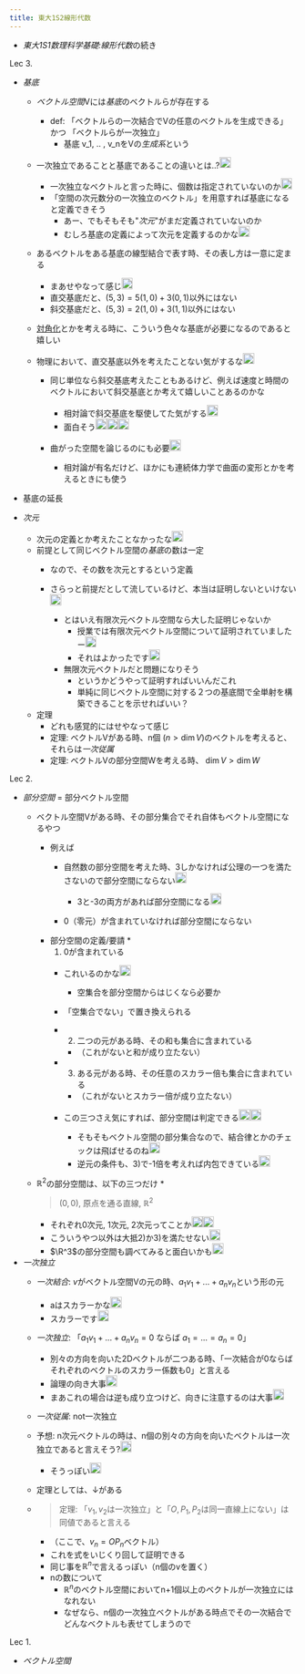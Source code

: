 ```yaml
---
title: 東大1S2線形代数
---
```


* *東大1S1数理科学基礎:線形代数*の続き

Lec 3.

* *基底*
  
  * *ベクトル空間*Vには*基底*のベクトルらが存在する
    * def: 「ベクトルらの一次結合でVの任意のベクトルを生成できる」 かつ 「ベクトルらが一次独立」
      * 基底 v_1, .. , v_nをVの*生成系*という
  * 一次独立であることと基底であることの違いとは..?<img src='https://scrapbox.io/api/pages/blu3mo-public/blu3mo/icon' alt='blu3mo.icon' height="19.5"/>

    * 一次独立なベクトルと言った時に、個数は指定されていないのか<img src='https://scrapbox.io/api/pages/blu3mo-public/blu3mo/icon' alt='blu3mo.icon' height="19.5"/>
    * 「空間の次元数分の一次独立のベクトル」を用意すれば基底になると定義できそう
      * あー、でもそもそも"*次元*"がまだ定義されていないのか
      * むしろ基底の定義によって次元を定義するのかな<img src='https://scrapbox.io/api/pages/blu3mo-public/blu3mo/icon' alt='blu3mo.icon' height="19.5"/>
  * あるベクトルをある基底の線型結合で表す時、その表し方は一意に定まる
    * まあせやなって感じ<img src='https://scrapbox.io/api/pages/blu3mo-public/blu3mo/icon' alt='blu3mo.icon' height="19.5"/>
    * 直交基底だと、$(5,3) = 5(1,0) + 3(0,1)$以外にはない
    * 斜交基底だと、$(5,3) = 2(1,0) + 3(1,1)$以外にはない
  * [対角化](%E5%AF%BE%E8%A7%92%E5%8C%96.md)とかを考える時に、こういう色々な基底が必要になるのであると嬉しい
  * 物理において、直交基底以外を考えたことない気がするな<img src='https://scrapbox.io/api/pages/blu3mo-public/blu3mo/icon' alt='blu3mo.icon' height="19.5"/>

    * 同じ単位なら斜交基底考えたこともあるけど、例えば速度と時間のベクトルにおいて斜交基底とか考えて嬉しいことあるのかな
      * 相対論で斜交基底を駆使してた気がする<img src='https://scrapbox.io/api/pages/blu3mo-public/takker/icon' alt='takker.icon' height="19.5"/>
      * 面白そう<img src='https://scrapbox.io/api/pages/blu3mo-public/blu3mo/icon' alt='blu3mo.icon' height="19.5"/><img src='https://scrapbox.io/api/pages/blu3mo-public/blu3mo/icon' alt='blu3mo.icon' height="19.5"/><img src='https://scrapbox.io/api/pages/blu3mo-public/blu3mo/icon' alt='blu3mo.icon' height="19.5"/>
    * 曲がった空間を論じるのにも必要<img src='https://scrapbox.io/api/pages/blu3mo-public/takker/icon' alt='takker.icon' height="19.5"/>

      * 相対論が有名だけど、ほかにも連続体力学で曲面の変形とかを考えるときにも使う
* 基底の延長

* *次元*
  
  * 次元の定義とか考えたことなかったな<img src='https://scrapbox.io/api/pages/blu3mo-public/blu3mo/icon' alt='blu3mo.icon' height="19.5"/>
  * 前提として同じベクトル空間の*基底*の数は一定
    * なので、その数を次元とするという定義
    * さらっと前提だとして流しているけど、本当は証明しないといけない<img src='https://scrapbox.io/api/pages/blu3mo-public/takker/icon' alt='takker.icon' height="19.5"/>

      * とはいえ有限次元ベクトル空間なら大した証明じゃないか
        * 授業では有限次元ベクトル空間について証明されていましたー<img src='https://scrapbox.io/api/pages/blu3mo-public/blu3mo/icon' alt='blu3mo.icon' height="19.5"/>
        * それはよかったです<img src='https://scrapbox.io/api/pages/blu3mo-public/takker/icon' alt='takker.icon' height="19.5"/>
      * 無限次元ベクトルだと問題になりそう
        * というかどうやって証明すればいいんだこれ
        * 単純に同じベクトル空間に対する２つの基底間で全単射を構築できることを示せればいい？
  * 定理
    * どれも感覚的にはせやなって感じ
    * 定理: ベクトルVがある時、n個 ($n > \dim V$)のベクトルを考えると、それらは*一次従属*
    * 定理: ベクトルVの部分空間Wを考える時、 $\dim V > \dim W$

Lec 2.

* *部分空間* = 部分ベクトル空間
  * ベクトル空間Vがある時、その部分集合でそれ自体もベクトル空間になるやつ
    * 例えば
      * 自然数の部分空間を考えた時、3しかなければ公理の一つを満たさないので部分空間にならない<img src='https://scrapbox.io/api/pages/blu3mo-public/blu3mo/icon' alt='blu3mo.icon' height="19.5"/>

        * 3と-3の両方があれば部分空間になる<img src='https://scrapbox.io/api/pages/blu3mo-public/blu3mo/icon' alt='blu3mo.icon' height="19.5"/>
      * 0（零元）が含まれていなければ部分空間にならない
    * 部分空間の定義/要請
      * 
        1. 0が含まれている
        * これいるのかな<img src='https://scrapbox.io/api/pages/blu3mo-public/takker/icon' alt='takker.icon' height="19.5"/>

          * 空集合を部分空間からはじくなら必要か
        * 「空集合でない」で置き換えられる
      * 
        2. 二つの元がある時、その和も集合に含まれている
        * （これがないと和が成り立たない）
      * 
        3. ある元がある時、その任意のスカラー倍も集合に含まれている
        * （これがないとスカラー倍が成り立たない）
      * この三つさえ気にすれば、部分空間は判定できる<img src='https://scrapbox.io/api/pages/blu3mo-public/blu3mo/icon' alt='blu3mo.icon' height="19.5"/><img src='https://scrapbox.io/api/pages/blu3mo-public/blu3mo/icon' alt='blu3mo.icon' height="19.5"/>

        * そもそもベクトル空間の部分集合なので、結合律とかのチェックは飛ばせるのね<img src='https://scrapbox.io/api/pages/blu3mo-public/blu3mo/icon' alt='blu3mo.icon' height="19.5"/>
        * 逆元の条件も、3)で-1倍を考えれば内包できている<img src='https://scrapbox.io/api/pages/blu3mo-public/blu3mo/icon' alt='blu3mo.icon' height="19.5"/>
  * $ℝ^2$の部分空間は、以下の三つだけ
    * 
       > 
       > ${(0,0)}$, 原点を通る直線, $ℝ^2$
    
    * それぞれ0次元, 1次元, 2次元ってことか<img src='https://scrapbox.io/api/pages/blu3mo-public/blu3mo/icon' alt='blu3mo.icon' height="19.5"/><img src='https://scrapbox.io/api/pages/blu3mo-public/blu3mo/icon' alt='blu3mo.icon' height="19.5"/>
    * こういうやつ以外は大抵2)か3)を満たせない<img src='https://scrapbox.io/api/pages/blu3mo-public/blu3mo/icon' alt='blu3mo.icon' height="19.5"/>
    * $\R^3$の部分空間も調べてみると面白いかも<img src='https://scrapbox.io/api/pages/blu3mo-public/takker/icon' alt='takker.icon' height="19.5"/>
* *一次独立*
  * *一次結合*: $v$がベクトル空間Vの元の時、$a_1v_1+...+a_nv_n$という形の元
    * aはスカラーかな<img src='https://scrapbox.io/api/pages/blu3mo-public/blu3mo/icon' alt='blu3mo.icon' height="19.5"/>
    * スカラーです<img src='https://scrapbox.io/api/pages/blu3mo-public/takker/icon' alt='takker.icon' height="19.5"/>
  * *一次独立*: 「$a_1v_1+...+a_nv_n=0$ ならば $a_1=...=a_n=0$」
    * 別々の方向を向いた2Dベクトルが二つある時、「一次結合が0ならばそれぞれのベクトルのスカラー係数も0」と言える
    * 論理の向き大事<img src='https://scrapbox.io/api/pages/blu3mo-public/blu3mo/icon' alt='blu3mo.icon' height="19.5"/>
    * まあこれの場合は逆も成り立つけど、向きに注意するのは大事<img src='https://scrapbox.io/api/pages/blu3mo-public/takker/icon' alt='takker.icon' height="19.5"/>
  * *一次従属*: not一次独立
  * 予想: n次元ベクトルの時は、n個の別々の方向を向いたベクトルは一次独立であると言えそう?<img src='https://scrapbox.io/api/pages/blu3mo-public/blu3mo/icon' alt='blu3mo.icon' height="19.5"/>

    * そうっぽい<img src='https://scrapbox.io/api/pages/blu3mo-public/blu3mo/icon' alt='blu3mo.icon' height="19.5"/>
  * 定理としては、↓がある
  * 
     > 
     > 定理: 「$v_1, v_2$は一次独立」と「$O, P_1, P_2$は同一直線上にない」は同値であると言える
    
    * （ここで、$v_n=OP_n$ベクトル）
    * これを式をいじくり回して証明できる
    * 同じ事を$ℝ^n$で言えるっぽい（n個のvを置く）
    * nの数について
      * $ℝ^n$のベクトル空間においてn+1個以上のベクトルが一次独立にはなれない
      * なぜなら、n個の一次独立ベクトルがある時点でその一次結合でどんなベクトルも表せてしまうので

Lec 1.

* *ベクトル空間*
